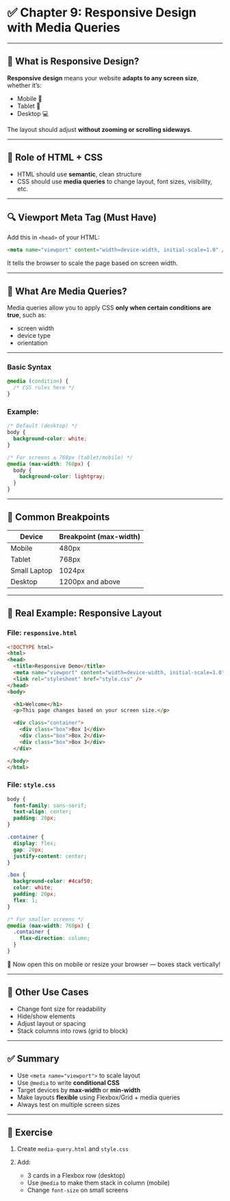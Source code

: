 # ✅ Chapter 9: Responsive Design with Media Queries

---

## 📱 What is Responsive Design?

**Responsive design** means your website **adapts to any screen size**, whether it’s:

* Mobile 📱
* Tablet 📲
* Desktop 💻

The layout should adjust **without zooming or scrolling sideways**.

---

## 🧩 Role of HTML + CSS

* HTML should use **semantic**, clean structure
* CSS should use **media queries** to change layout, font sizes, visibility, etc.

---

## 🔍 Viewport Meta Tag (Must Have)

Add this in `<head>` of your HTML:

```html
<meta name="viewport" content="width=device-width, initial-scale=1.0" />
```

It tells the browser to scale the page based on screen width.

---

## 🧪 What Are Media Queries?

Media queries allow you to apply CSS **only when certain conditions are true**, such as:

* screen width
* device type
* orientation

---

### Basic Syntax

```css
@media (condition) {
  /* CSS rules here */
}
```

### Example:

```css
/* Default (desktop) */
body {
  background-color: white;
}

/* For screens ≤ 768px (tablet/mobile) */
@media (max-width: 768px) {
  body {
    background-color: lightgray;
  }
}
```

---

## 🔢 Common Breakpoints

| Device       | Breakpoint (max-width) |
| ------------ | ---------------------- |
| Mobile       | 480px                  |
| Tablet       | 768px                  |
| Small Laptop | 1024px                 |
| Desktop      | 1200px and above       |

---

## 📐 Real Example: Responsive Layout

### File: `responsive.html`

```html
<!DOCTYPE html>
<html>
<head>
  <title>Responsive Demo</title>
  <meta name="viewport" content="width=device-width, initial-scale=1.0" />
  <link rel="stylesheet" href="style.css" />
</head>
<body>

  <h1>Welcome</h1>
  <p>This page changes based on your screen size.</p>

  <div class="container">
    <div class="box">Box 1</div>
    <div class="box">Box 2</div>
    <div class="box">Box 3</div>
  </div>

</body>
</html>
```

### File: `style.css`

```css
body {
  font-family: sans-serif;
  text-align: center;
  padding: 20px;
}

.container {
  display: flex;
  gap: 20px;
  justify-content: center;
}

.box {
  background-color: #4caf50;
  color: white;
  padding: 20px;
  flex: 1;
}

/* For smaller screens */
@media (max-width: 768px) {
  .container {
    flex-direction: column;
  }
}
```

📱 Now open this on mobile or resize your browser — boxes stack vertically!

---

## 🧠 Other Use Cases

* Change font size for readability
* Hide/show elements
* Adjust layout or spacing
* Stack columns into rows (grid to block)

---

## ✅ Summary

* Use `<meta name="viewport">` to scale layout
* Use `@media` to write **conditional CSS**
* Target devices by **max-width** or **min-width**
* Make layouts **flexible** using Flexbox/Grid + media queries
* Always test on multiple screen sizes

---

## 🧪 Exercise

1. Create `media-query.html` and `style.css`
2. Add:

   * 3 cards in a Flexbox row (desktop)
   * Use `@media` to make them stack in column (mobile)
   * Change `font-size` on small screens
